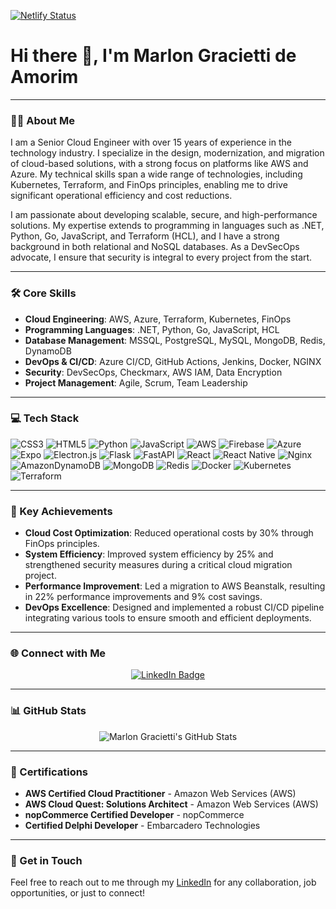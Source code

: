 [![Netlify Status](https://api.netlify.com/api/v1/badges/aae73aa8-ab98-4498-a464-b9fa6e3818b0/deploy-status)](https://app.netlify.com/sites/marlon-gracietti/deploys)
# Hi there 👋, I'm Marlon Gracietti de Amorim

---

### 🧑‍💻 About Me

I am a Senior Cloud Engineer with over 15 years of experience in the technology industry. I specialize in the design, modernization, and migration of cloud-based solutions, with a strong focus on platforms like AWS and Azure. My technical skills span a wide range of technologies, including Kubernetes, Terraform, and FinOps principles, enabling me to drive significant operational efficiency and cost reductions.

I am passionate about developing scalable, secure, and high-performance solutions. My expertise extends to programming in languages such as .NET, Python, Go, JavaScript, and Terraform (HCL), and I have a strong background in both relational and NoSQL databases. As a DevSecOps advocate, I ensure that security is integral to every project from the start.

---

### 🛠️ Core Skills

- **Cloud Engineering**: AWS, Azure, Terraform, Kubernetes, FinOps
- **Programming Languages**: .NET, Python, Go, JavaScript, HCL
- **Database Management**: MSSQL, PostgreSQL, MySQL, MongoDB, Redis, DynamoDB
- **DevOps & CI/CD**: Azure CI/CD, GitHub Actions, Jenkins, Docker, NGINX
- **Security**: DevSecOps, Checkmarx, AWS IAM, Data Encryption
- **Project Management**: Agile, Scrum, Team Leadership

---

### 💻 Tech Stack
![CSS3](https://img.shields.io/badge/css3-%231572B6.svg?style=for-the-badge&logo=css3&logoColor=white) ![HTML5](https://img.shields.io/badge/html5-%23E34F26.svg?style=for-the-badge&logo=html5&logoColor=white) ![Python](https://img.shields.io/badge/python-3670A0?style=for-the-badge&logo=python&logoColor=ffdd54) ![JavaScript](https://img.shields.io/badge/javascript-%23323330.svg?style=for-the-badge&logo=javascript&logoColor=%23F7DF1E) ![AWS](https://img.shields.io/badge/AWS-%23FF9900.svg?style=for-the-badge&logo=amazon-aws&logoColor=white) ![Firebase](https://img.shields.io/badge/firebase-%23039BE5.svg?style=for-the-badge&logo=firebase) ![Azure](https://img.shields.io/badge/azure-%230072C6.svg?style=for-the-badge&logo=azure-devops&logoColor=white) ![Expo](https://img.shields.io/badge/expo-1C1E24?style=for-the-badge&logo=expo&logoColor=#D04A37) ![Electron.js](https://img.shields.io/badge/Electron-191970?style=for-the-badge&logo=Electron&logoColor=white) ![Flask](https://img.shields.io/badge/flask-%23000.svg?style=for-the-badge&logo=flask&logoColor=white) ![FastAPI](https://img.shields.io/badge/FastAPI-005571?style=for-the-badge&logo=fastapi) ![React](https://img.shields.io/badge/react-%2320232a.svg?style=for-the-badge&logo=react&logoColor=%2361DAFB) ![React Native](https://img.shields.io/badge/react_native-%2320232a.svg?style=for-the-badge&logo=react&logoColor=%2361DAFB) ![Nginx](https://img.shields.io/badge/nginx-%23009639.svg?style=for-the-badge&logo=nginx&logoColor=white) ![AmazonDynamoDB](https://img.shields.io/badge/Amazon%20DynamoDB-4053D6?style=for-the-badge&logo=Amazon%20DynamoDB&logoColor=white) ![MongoDB](https://img.shields.io/badge/MongoDB-%234ea94b.svg?style=for-the-badge&logo=mongodb&logoColor=white) ![Redis](https://img.shields.io/badge/redis-%23DD0031.svg?style=for-the-badge&logo=redis&logoColor=white) ![Docker](https://img.shields.io/badge/docker-%230db7ed.svg?style=for-the-badge&logo=docker&logoColor=white) ![Kubernetes](https://img.shields.io/badge/kubernetes-%23326ce5.svg?style=for-the-badge&logo=kubernetes&logoColor=white) ![Terraform](https://img.shields.io/badge/terraform-%235835CC.svg?style=for-the-badge&logo=terraform&logoColor=white)

---

### 🌟 Key Achievements

- **Cloud Cost Optimization**: Reduced operational costs by 30% through FinOps principles.
- **System Efficiency**: Improved system efficiency by 25% and strengthened security measures during a critical cloud migration project.
- **Performance Improvement**: Led a migration to AWS Beanstalk, resulting in 22% performance improvements and 9% cost savings.
- **DevOps Excellence**: Designed and implemented a robust CI/CD pipeline integrating various tools to ensure smooth and efficient deployments.

---

### 🌐 Connect with Me

<div align="center">

[![LinkedIn Badge](https://img.shields.io/badge/-Marlon%20Gracietti%20Amorim-292929?style=flat-square&logo=Linkedin&logoColor=white&link=https://www.linkedin.com/in/mgamorim/)](https://www.linkedin.com/in/mgamorim)

</div>

---

### 📊 GitHub Stats

<div align="center">

![Marlon Gracietti's GitHub Stats](https://github-readme-stats.vercel.app/api?username=mgracietti&show_icons=true&theme=dark)

<!-- Uncomment this line if you'd like to show top languages -->
<!-- 
[![Top Langs](https://github-readme-stats.vercel.app/api/top-langs/?username=mgracietti&theme=dark)](https://github.com/DevPraxis/gaizer-core)
-->

</div>

---

### 🏅 Certifications

- **AWS Certified Cloud Practitioner** - Amazon Web Services (AWS)
- **AWS Cloud Quest: Solutions Architect** - Amazon Web Services (AWS)
- **nopCommerce Certified Developer** - nopCommerce
- **Certified Delphi Developer** - Embarcadero Technologies

---

### 📧 Get in Touch

Feel free to reach out to me through my [LinkedIn](https://www.linkedin.com/in/mgamorim) for any collaboration, job opportunities, or just to connect!
